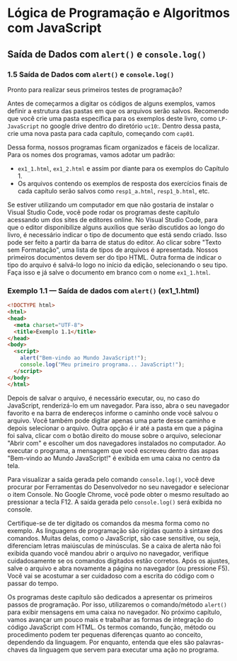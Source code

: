 
# Lógica de Programação e Algoritmos com JavaScript

## Saída de Dados com `alert()` e `console.log()`

### 1.5 Saída de Dados com `alert()` e `console.log()`

Pronto para realizar seus primeiros testes de programação? 

Antes de começarmos a digitar os códigos de alguns exemplos, vamos definir a estrutura das pastas em que os arquivos serão salvos. Recomendo que você crie uma pasta específica para os exemplos deste livro, como `LP-JavaScript` no google drive dentro do diretório `uc10`:. Dentro dessa pasta, crie uma nova pasta para cada capítulo, começando com `cap01`.

Dessa forma, nossos programas ficam organizados e fáceis de localizar. Para os nomes dos programas, vamos adotar um padrão:
- `ex1_1.html`, `ex1_2.html` e assim por diante para os exemplos do Capítulo 1.
- Os arquivos contendo os exemplos de resposta dos exercícios finais de cada capítulo serão salvos como `resp1_a.html`, `resp1_b.html`, etc.

Se estiver utilizando um computador em que não gostaria de instalar o Visual Studio Code, você pode rodar os programas deste capítulo acessando um dos sites de editores online. No Visual Studio Code, para que o editor disponibilize alguns auxílios que serão discutidos ao longo do livro, é necessário indicar o tipo de documento que está sendo criado. Isso pode ser feito a partir da barra de status do editor. Ao clicar sobre "Texto sem Formatação", uma lista de tipos de arquivos é apresentada. Nossos primeiros documentos devem ser do tipo HTML. Outra forma de indicar o tipo do arquivo é salvá-lo logo no início da edição, selecionando o seu tipo. Faça isso e já salve o documento em branco com o nome `ex1_1.html`.

### Exemplo 1.1 — Saída de dados com `alert()` (ex1_1.html)

```html
<!DOCTYPE html>
<html>
<head>
  <meta charset="UTF-8">
  <title>Exemplo 1.1</title>
</head>
<body>
  <script>
    alert("Bem-vindo ao Mundo JavaScript!");
    console.log("Meu primeiro programa... JavaScript!");
  </script>
</body>
</html>
```

Depois de salvar o arquivo, é necessário executar, ou, no caso do JavaScript, renderizá-lo em um navegador. Para isso, abra o seu navegador favorito e na barra de endereços informe o caminho onde você salvou o arquivo. Você também pode digitar apenas uma parte desse caminho e depois selecionar o arquivo. Outra opção é ir até a pasta em que a página foi salva, clicar com o botão direito do mouse sobre o arquivo, selecionar "Abrir com" e escolher um dos navegadores instalados no computador. Ao executar o programa, a mensagem que você escreveu dentro das aspas "Bem-vindo ao Mundo JavaScript!" é exibida em uma caixa no centro da tela.

Para visualizar a saída gerada pelo comando `console.log()`, você deve procurar por Ferramentas do Desenvolvedor no seu navegador e selecionar o item Console. No Google Chrome, você pode obter o mesmo resultado ao pressionar a tecla F12. A saída gerada pelo `console.log()` será exibida no console.

Certifique-se de ter digitado os comandos da mesma forma como no exemplo. As linguagens de programação são rígidas quanto à sintaxe dos comandos. Muitas delas, como o JavaScript, são case sensitive, ou seja, diferenciam letras maiúsculas de minúsculas. Se a caixa de alerta não foi exibida quando você mandou abrir o arquivo no navegador, verifique cuidadosamente se os comandos digitados estão corretos. Após os ajustes, salve o arquivo e abra novamente a página no navegador (ou pressione F5). Você vai se acostumar a ser cuidadoso com a escrita do código com o passar do tempo.

Os programas deste capítulo são dedicados a apresentar os primeiros passos de programação. Por isso, utilizaremos o comando/método `alert()` para exibir mensagens em uma caixa no navegador. No próximo capítulo, vamos avançar um pouco mais e trabalhar as formas de integração do código JavaScript com HTML. Os termos comando, função, método ou procedimento podem ter pequenas diferenças quanto ao conceito, dependendo da linguagem. Por enquanto, entenda que eles são palavras-chaves da linguagem que servem para executar uma ação no programa.

